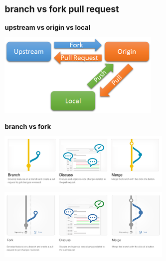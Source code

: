 # branch vs fork pull request

## upstream vs origin vs local

![](./upstream-origin-local.png)

## branch vs fork

![](./branch-pull-request.png)

![](./fork-pull-request.png)
